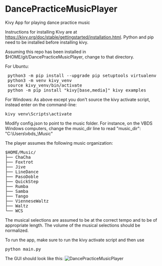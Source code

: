 # DancePracticeMusicPlayer
Kivy App for playing dance practice music

Instructions for installing Kivy are at https://kivy.org/doc/stable/gettingstarted/installation.html.  Python and pip need to be installed before installing kivy.

Assuming this repo has been installed in $HOME/git/DancePracticeMusicPlayer, change to that directory.

For Ubuntu:
<pre>
 python3 -m pip install --upgrade pip setuptools virtualenv
 python3 -m venv kivy_venv
 source kivy_venv/bin/activate
 python -m pip install "kivy[base,media]" kivy_examples
</pre>

For Windows:
As above except you don't source the kivy activate script, instead enter on the command-line:
<pre>
kivy_venv\Scripts\activate
</pre>

Modify config.json to point to the music folder.
For instance, on the VBDS Windows computers, change the music_dir line to read
    "music_dir": "C:\\Users\\vbds_\\Music"

The player assumes the following music organization:
<pre>
$HOME/Music/
├── ChaCha
├── Foxtrot
├── Jive
├── LineDance
├── PasoDoble
├── QuickStep
├── Rumba
├── Samba
├── Tango
├── VienneseWaltz
├── Waltz
└── WCS
</pre>

The musical selections are assumed to be at the correct tempo and to
be of appropriate length.  The volume of the musical selections should
be normalized.

To run the app, make sure to run the kivy activate script and then use
<pre>
python main.py
</pre>

The GUI should look like this:
![DancePracticeMusicPlayer](https://github.com/user-attachments/assets/acbf79a1-7773-416d-ae36-ef52d1183505)
